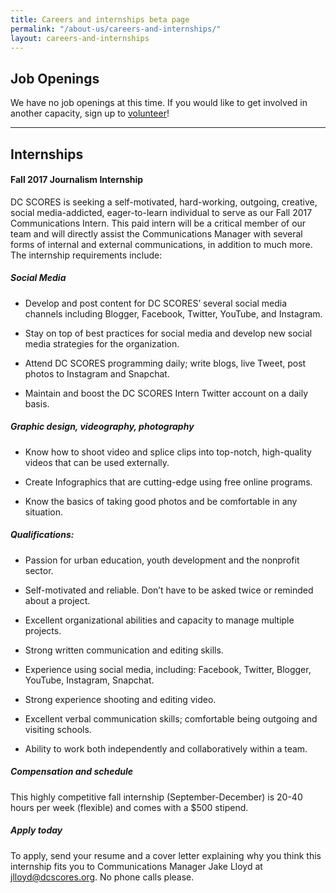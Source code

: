 ```yaml
---
title: Careers and internships beta page
permalink: "/about-us/careers-and-internships/"
layout: careers-and-internships
---
```


## Job Openings

We have no job openings at this time. If you would like to get involved in another capacity, sign up to [volunteer](/volunteer)!

---

## Internships

#### Fall 2017 Journalism Internship

DC SCORES is seeking a self-motivated, hard-working, outgoing, creative, social media-addicted, eager-to-learn individual to serve as our Fall 2017 Communications Intern. This paid intern will be a critical member of our team and will directly assist the Communications Manager with several forms of internal and external communications, in addition to much more. The internship requirements include:

##### Social Media

- Develop and post content for DC SCORES’ several social media channels including Blogger, Facebook, Twitter, YouTube, and Instagram.

- Stay on top of best practices for social media and develop new social media strategies for the organization.

- Attend DC SCORES programming daily; write blogs, live Tweet, post photos to Instagram and Snapchat.

- Maintain and boost the DC SCORES Intern Twitter account on a daily basis.

##### Graphic design, videography, photography

- Know how to shoot video and splice clips into top-notch, high-quality videos that can be used externally.

- Create Infographics that are cutting-edge using free online programs.

- Know the basics of taking good photos and be comfortable in any situation.

##### Qualifications:

- Passion for urban education, youth development and the nonprofit sector.

- Self-motivated and reliable. Don’t have to be asked twice or reminded about a project.

- Excellent organizational abilities and capacity to manage multiple projects.

- Strong written communication and editing skills.

- Experience using social media, including: Facebook, Twitter, Blogger, YouTube, Instagram, Snapchat.

- Strong experience shooting and editing video.

- Excellent verbal communication skills; comfortable being outgoing and visiting schools.

- Ability to work both independently and collaboratively within a team.

##### Compensation and schedule

This highly competitive fall internship (September-December) is 20-40 hours per week (flexible) and comes with a $500 stipend.

##### Apply today

To apply, send your resume and a cover letter explaining why you think this internship fits you to Communications Manager Jake Lloyd at [jlloyd@dcscores.org](mailto:jlloyd@dcscores.org). No phone calls please.















